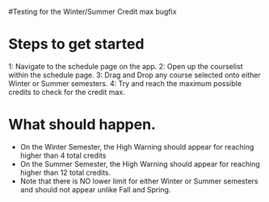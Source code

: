 #Testing for the Winter/Summer Credit max bugfix

# Steps to get started
1: Navigate to the schedule page on the app.
2: Open up the courselist within the schedule page.
3: Drag and Drop any course selected onto either Winter or Summer semesters.
4: Try and reach the maximum possible credits to check for the credit max.

# What should happen.
- On the Winter Semester, the High Warning should appear for reaching higher than 4 total credits
- On the Summer Semester, the High Warning should appear for reaching higher than 12 total credits.
- Note that there is NO lower limit for either Winter or Summer semesters and should not appear unlike Fall and Spring.
